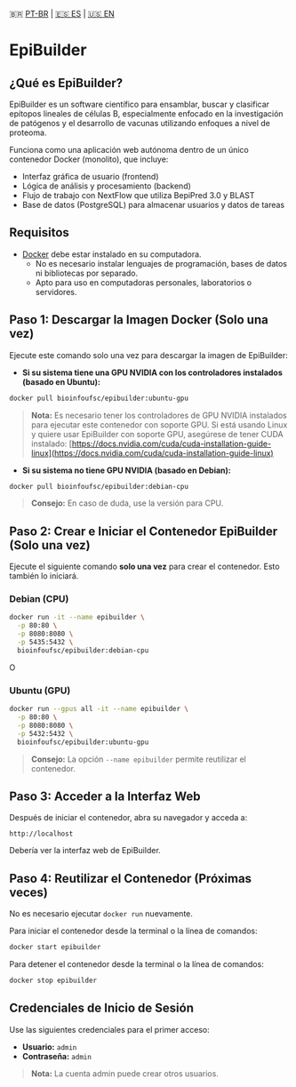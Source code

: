 🇧🇷 [PT-BR](./README.pt-br.md) | [🇪🇸 ES](./README.es.md) | [🇺🇸 EN](./README.md)

# EpiBuilder

## ¿Qué es EpiBuilder?

EpiBuilder es un software científico para ensamblar, buscar y clasificar epítopos lineales de células B, especialmente enfocado en la investigación de patógenos y el desarrollo de vacunas utilizando enfoques a nivel de proteoma.

Funciona como una aplicación web autónoma dentro de un único contenedor Docker (monolito), que incluye:

- Interfaz gráfica de usuario (frontend)
- Lógica de análisis y procesamiento (backend)
- Flujo de trabajo con NextFlow que utiliza BepiPred 3.0 y BLAST
- Base de datos (PostgreSQL) para almacenar usuarios y datos de tareas

## Requisitos

- [Docker](https://www.docker.com/) debe estar instalado en su computadora.
  - No es necesario instalar lenguajes de programación, bases de datos ni bibliotecas por separado.
  - Apto para uso en computadoras personales, laboratorios o servidores.

## Paso 1: Descargar la Imagen Docker (Solo una vez)

Ejecute este comando solo una vez para descargar la imagen de EpiBuilder:

- **Si su sistema tiene una GPU NVIDIA con los controladores instalados (basado en Ubuntu):**

```bash
docker pull bioinfoufsc/epibuilder:ubuntu-gpu
````

> **Nota:** Es necesario tener los controladores de GPU NVIDIA instalados para ejecutar este contenedor con soporte GPU.
> Si está usando Linux y quiere usar EpiBuilder con soporte GPU, asegúrese de tener CUDA instalado:
> [https://docs.nvidia.com/cuda/cuda-installation-guide-linux](https://docs.nvidia.com/cuda/cuda-installation-guide-linux)

* **Si su sistema no tiene GPU NVIDIA (basado en Debian):**

```bash
docker pull bioinfoufsc/epibuilder:debian-cpu
```

> **Consejo:** En caso de duda, use la versión para CPU.

## Paso 2: Crear e Iniciar el Contenedor EpiBuilder (Solo una vez)

Ejecute el siguiente comando **solo una vez** para crear el contenedor. Esto también lo iniciará.

### Debian (CPU)

```bash
docker run -it --name epibuilder \
  -p 80:80 \
  -p 8080:8080 \
  -p 5435:5432 \
  bioinfoufsc/epibuilder:debian-cpu
```

O

### Ubuntu (GPU)

```bash
docker run --gpus all -it --name epibuilder \
  -p 80:80 \
  -p 8080:8080 \
  -p 5432:5432 \
  bioinfoufsc/epibuilder:ubuntu-gpu
```

> **Consejo:** La opción `--name epibuilder` permite reutilizar el contenedor.

## Paso 3: Acceder a la Interfaz Web

Después de iniciar el contenedor, abra su navegador y acceda a:

```
http://localhost
```

Debería ver la interfaz web de EpiBuilder.

## Paso 4: Reutilizar el Contenedor (Próximas veces)

No es necesario ejecutar `docker run` nuevamente.

Para iniciar el contenedor desde la terminal o la línea de comandos:

```bash
docker start epibuilder
```

Para detener el contenedor desde la terminal o la línea de comandos:

```bash
docker stop epibuilder
```

## Credenciales de Inicio de Sesión

Use las siguientes credenciales para el primer acceso:

* **Usuario:** `admin`
* **Contraseña:** `admin`

> **Nota:** La cuenta admin puede crear otros usuarios.
